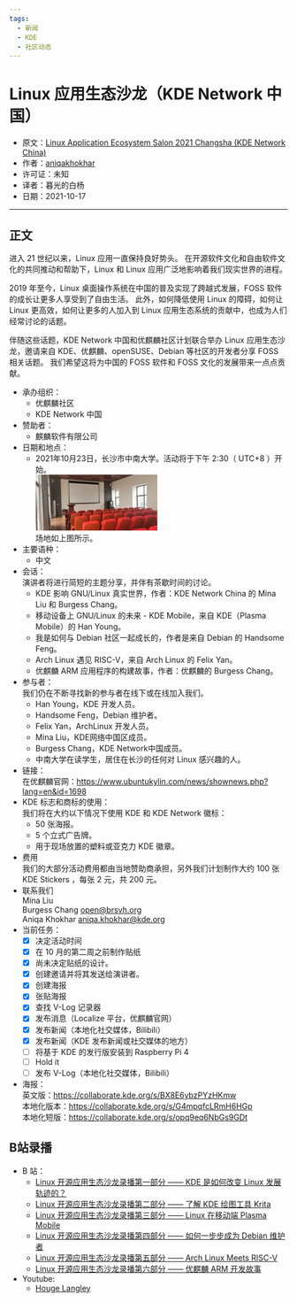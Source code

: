 ```yaml
---
tags:
  - 新闻
  - KDE
  - 社区动态
---
```


# Linux 应用生态沙龙（KDE Network 中国） 

- 原文：[Linux Application Ecosystem Salon 2021 Changsha (KDE Network China)](https://phabricator.kde.org/T14870)
- 作者：[aniqakhokhar](https://phabricator.kde.org/p/aniqakhokhar/)
- 许可证：未知
- 译者：暮光的白杨
- 日期：2021-10-17

----

## 正文

进入 21 世纪以来，Linux 应用一直保持良好势头。 在开源软件文化和自由软件文化的共同推动和帮助下，Linux 和 Linux 应用广泛地影响着我们现实世界的进程。

2019 年至今，Linux 桌面操作系统在中国的普及实现了跨越式发展，FOSS 软件的成长让更多人享受到了自由生活。 此外，如何降低使用 Linux 的障碍，如何让 Linux 更高效，如何让更多的人加入到 Linux 应用生态系统的贡献中，也成为人们经常讨论的话题。

伴随这些话题，KDE Network 中国和优麒麟社区计划联合举办 Linux 应用生态沙龙，邀请来自 KDE、优麒麟、openSUSE、Debian 等社区的开发者分享 FOSS 相关话题。 我们希望这将为中国的 FOSS 软件和 FOSS 文化的发展带来一点点贡献。

- 承办组织：
    * 优麒麟社区  
    * KDE Network 中国
- 赞助者：
    * 麒麟软件有限公司
- 日期和地点：
    * 2021年10月23日，长沙市中南大学。活动将于下午 2:30（ UTC+8 ）开始。  
    ![preview](./images/2021-10/preview-image.png)  
     场地如上图所示。
- 主要语种：
    * 中文
- 会话：  
    演讲者将进行简短的主题分享，并伴有茶歇时间的讨论。  
    * KDE 影响 GNU/Linux 真实世界，作者：KDE Network China 的 Mina Liu 和 Burgess Chang。  
    * 移动设备上 GNU/Linux 的未来 - KDE Mobile，来自 KDE（Plasma Mobile）的 Han Young。  
    * 我是如何与 Debian 社区一起成长的，作者是来自 Debian 的 Handsome Feng。
    * Arch Linux 遇见 RISC-V，来自 Arch Linux 的 Felix Yan。  
    * 优麒麟 ARM 应用程序的构建故事，作者：优麒麟的 Burgess Chang。  
- 参与者：  
    我们仍在不断寻找新的参与者在线下或在线加入我们。  
    * Han Young，KDE 开发人员。  
    * Handsome Feng，Debian 维护者。  
    * Felix Yan，ArchLinux 开发人员。  
    * Mina Liu，KDE网络中国区成员。  
    * Burgess Chang，KDE Network中国成员。  
    * 中南大学在读学生，居住在长沙的任何对 Linux 感兴趣的人。
- 链接：  
    在优麒麟官网：https://www.ubuntukylin.com/news/shownews.php?lang=en&id=1698  
- KDE 标志和商标的使用：  
    我们将在大约以下情况下使用 KDE 和 KDE Network 徽标：  
    * 50 张海报。    
    * 5 个立式广告牌。  
    * 用于现场放置的塑料或亚克力 KDE 徽章。  
- 费用  
    我们的大部分活动费用都由当地赞助商承担，另外我们计划制作大约 100 张 KDE Stickers ，每张 2 元，共 200 元。
- 联系我们  
    Mina Liu  
    Burgess Chang open@brsvh.org  
    Aniqa Khokhar aniqa.khokhar@kde.org  
- 当前任务：  
    * [x] 决定活动时间  
    * [x] 在 10 月的第二周之前制作贴纸  
    * [x] 尚未决定贴纸的设计。  
    * [x] 创建邀请并将其发送给演讲者。  
    * [x] 创建海报  
    * [x] 张贴海报  
    * [x] 查找 V-Log 记录器  
    * [x] 发布消息（Localize 平台，优麒麟官网）  
    * [x] 发布新闻（本地化社交媒体，Bilibili）  
    * [x] 发布新闻（KDE 发布新闻或社交媒体的地方）  
    * [ ] 将基于 KDE 的发行版安装到 Raspberry Pi 4  
    * [ ] Hold it  
    * [ ] 发布 V-Log（本地化社交媒体，Bilibili）
- 海报：  
    英文版：https://collaborate.kde.org/s/BX8E6ybzPYzHKmw  
    本地化版本：https://collaborate.kde.org/s/G4mpqfcLRmH6HGp  
    本地化短版：https://collaborate.kde.org/s/opq9eq6NbGs9GDt  

## B站录播

- B 站：
    * [Linux 开源应用生态沙龙录播第一部分 —— KDE 是如何改变 Linux 发展轨迹的？](https://www.bilibili.com/video/BV1nQ4y1q7iY?spm_id_from=333.999.0.0)
    * [Linux 开源应用生态沙龙录播第二部分 —— 了解 KDE 绘图工具 Krita](https://www.bilibili.com/video/BV1xq4y1G7A6?spm_id_from=333.999.0.0)
    * [Linux 开源应用生态沙龙录播第三部分 —— Linux 在移动端 Plasma Mobile](https://www.bilibili.com/video/BV1YQ4y1q7BQ?spm_id_from=333.999.0.0)
    * [Linux 开源应用生态沙龙录播第四部分 —— 如何一步步成为 Debian 维护者](https://www.bilibili.com/video/BV12R4y1J7y2?spm_id_from=333.999.0.0)
    * [Linux 开源应用生态沙龙录播第五部分 —— Arch Linux Meets RISC-V](https://www.bilibili.com/video/BV1Tq4y1R7kc?spm_id_from=333.999.0.0)
    * [Linux 开源应用生态沙龙录播第六部分 —— 优麒麟 ARM 开发故事](https://www.bilibili.com/video/BV16P4y1L7tA?spm_id_from=333.999.0.0)
- Youtube:
    * [Houge Langley](https://www.youtube.com/channel/UC7h0cmpGuMcq2g1LXzykEIw/videos)